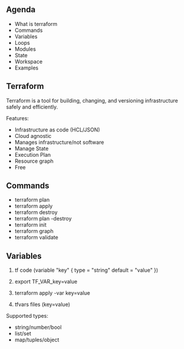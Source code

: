 
## Agenda
* What is terraform
* Commands
* Variables
* Loops
* Modules
* State
* Workspace
* Examples

## Terraform
Terraform is a tool for building, changing, and versioning infrastructure safely and efficiently.

Features:
* Infrastructure as code (HCL/JSON)
* Cloud agnostic
* Manages infrastructure/not software
* Manage State
* Execution Plan
* Resource graph
* Free

## Commands

* terraform plan
* terraform apply
* terraform destroy
* terraform plan -destroy
* terraform init
* terraform graph
* terraform validate

## Variables

1. tf code (variable "key" { type = "string"  default = "value" })

1. export TF_VAR_key=value

1. terraform apply -var key=value

1. tfvars files (key=value)

Supported types:
* string/number/bool
* list/set
* map/tuples/object
